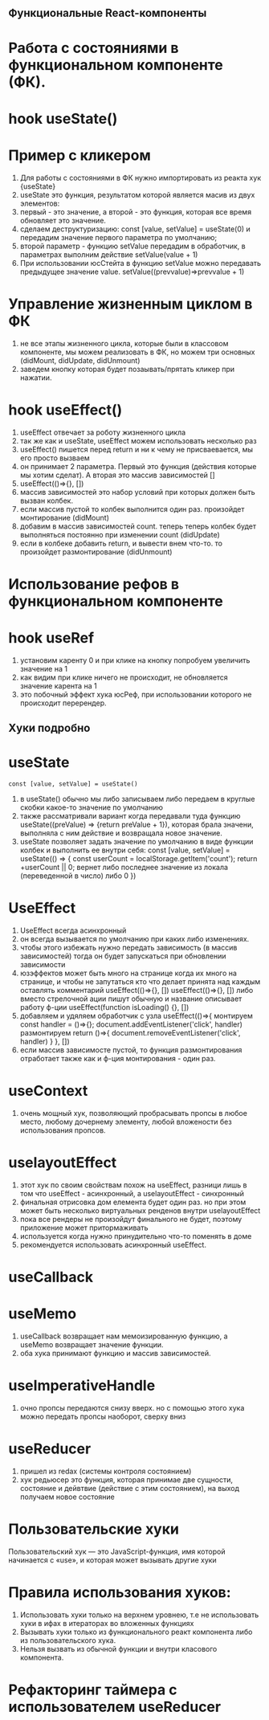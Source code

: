 ## Функциональные React-компоненты

# Работа с состояниями в функциональном компоненте (ФК). 
# hook useState()
# Пример с кликером
1. Для работы с состояниями в ФК нужно импортировать из реакта хук {useState}
2. useState это функция, результатом которой является масив из двух элементов: 
3. первый - это значение, а второй - это функция, которая все время обновляет это значение.
4. сделаем деструктуризацию: const [value, setValue] = useState(0) и передадим значение первого параметра по умолчанию;
5. второй параметр - функцию setValue передадим в обработчик, в параметрах выполним действие setValue(value + 1)
6. При использовании юсСтейта в функцию setValue можно передавать предыдущее значение value. setValue((prevvalue)=>prevvalue + 1)
# Управление жизненным циклом в ФК
1. не все этапы жизненного цикла, которые были в классовом компоненте, мы можем реализовать в ФК, но можем три основных (didMount, didUpdate, didUnmount)
2. заведем кнопку которая будет позаывать/прятать кликер при нажатии. 
# hook useEffect()
1. useEffect отвечает за роботу жизненного цикла
2. так же как и useState, useEffect можем использовать несколько раз
3. useEffect() пишется перед return и ни к чему не присваевается, мы его просто вызваем
4. он принимает 2 параметра. Первый это функция (действия которые мы хотим сделат). А вторая это массив зависимостей []
5. useEffect(()=>{}, [])
6. массив зависимостей это набор условий при которых должен быть вызван колбек.
7. если массив пустой то колбек выполнится один раз. произойдет монтирование (didMount)
8. добавим в массив зависимостей count. теперь теперь колбек будет выполняться постоянно при изменении count (didUpdate)
9. если в колбеке добавить return, и вывести внем что-то. то произойдет размонтирование (didUnmount)
# Использование рефов в функциональном компоненте
# hook useRef
1. установим каренту 0 и при клике на кнопку попробуем увеличить значение на 1
2. как видим при клике ничего не происходит, не обновляется значение карента на 1
3. это побочный эффект хука юсРеф, при использовании которого не происходит перерендер.
## Хуки подробно
# useState
    const [value, setValue] = useState()
1.  в useState() обычно мы либо записываем либо передаем в круглые скобки какое-то значение по умолчанию
2.  также рассматривали вариант когда передавали туда функцию useState((preValue) => {return preValue + 1}), 
    которая брала значени, выполняла с ним действие и возвращала новое значение.
3.  useState позволяет задать значение по умолчанию в виде функции колбек и выполнить ее внутри себя:
    const [value, setValue] = useState(() => {
    const userCount = localStorage.getItem('count');
    return +userCount || 0;
    вернет либо последнее значение из локала (переведенной в число) либо 0
    })
# UseEffect
1.  UseEffect всегда асинхронный
2.  он всегда вызывается по умолчанию при каких либо изменениях.
3.  чтобы этого избежать нужно передать зависимость (в массив зависимостей)
    тогда он будет запускаться при обновлении зависимости
4.  юзэффектов может быть много на странице
    когда их много на странице, и чтобы не запутаться кто что делает принята над каждым оставлять комментарий
    useEffect(()=>{}, [])
    useEffect(()=>{}, [])
    либо вместо стрелочной ации пишут обычную и название описывает работу ф-ции
    useEffect(function isLoading() {}, [])
5.  добавляем и удяляем обработчик с узла
    useEffect(()=>{
        монтируем
    const handler = ()=>{};
    document.addEventListener('click', handler)
        размонтируем
    return ()=>{
        document.removeEventListener('click', handler)
        }
    }, [])
6.  если массив зависимосте пустой, то функция размонтирования отработает также как и ф-ция монтирования - один раз.
# useContext
1. очень мощный хук, позволяющий пробрасывать пропсы в любое место, любому дочернему элементу, любой вложености без использования пропсов.
# uselayoutEffect
1. этот хук по своим свойствам похож на useEffect, разници лишь в том что useEffect - асинхронный, а uselayoutEffect - синхронный
2. финальная отрисовка дом елемента будет один раз. но при этом может быть несколько виртуальных ренденов внутри uselayoutEffect
3. пока все рендеры не произойдут финального не будет, поэтому приложение может притормаживать
4. используется когда нужно принудительно что-то поменять в доме
5. рекомендуется использовать асинхронный useEffect.
# useCallback
# useMemo
1. useCallback возвращает нам мемоизированную функцию, а useMemo возвращает значение функции.
2. оба хука принимают функцию и массив зависимостей.
# useImperativeHandle
1. очно пропсы передаются снизу вверх. но с помощью этого хука можно передать пропсы наоборот, сверху вниз
# useReduсer
1. пришел из redax (системы контроля состоянием)
2. хук редьюсер это функция, которая принимае две сущности, состояние и дейвтвие (действие с этим состоянием), на выход получаем новое состояние
# Пользовательские хуки
Пользовательский хук — это JavaScript-функция, имя которой начинается с «use», и которая может вызывать другие хуки
# Правила использования хуков:
1. Использовать хуки только на верхнем уровнею, т.е не использовать хуки в ифах в итераторах во вложенных функциях
2. Вызывать хуки только из функционального реакт компонента либо из пользовательского хука. 
3. Нельзя вызвать из обычной функции и внутри класового компонента.
# Рефакторинг таймера с использователем useReducer


